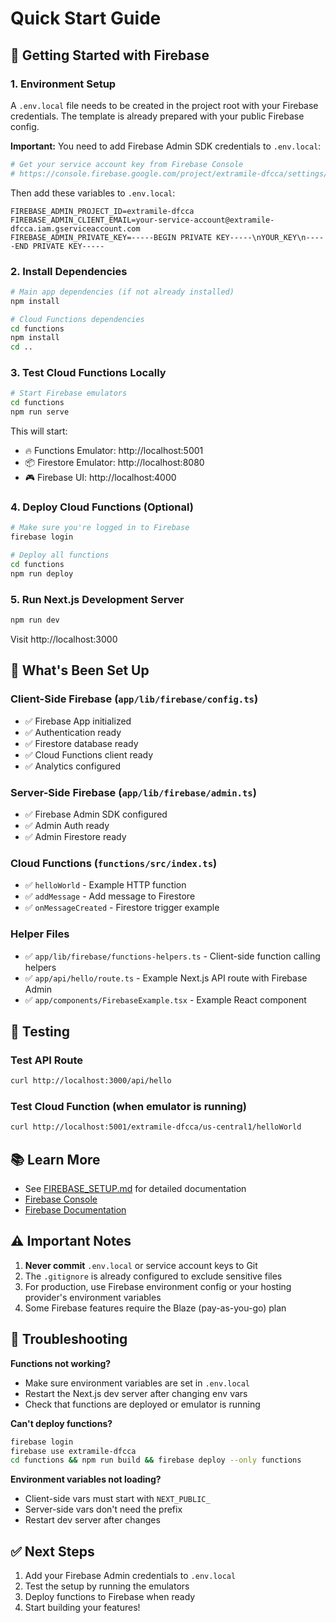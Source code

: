 # Quick Start Guide

## 🚀 Getting Started with Firebase

### 1. Environment Setup

A `.env.local` file needs to be created in the project root with your Firebase credentials. The template is already prepared with your public Firebase config.

**Important:** You need to add Firebase Admin SDK credentials to `.env.local`:

```bash
# Get your service account key from Firebase Console
# https://console.firebase.google.com/project/extramile-dfcca/settings/serviceaccounts
```

Then add these variables to `.env.local`:
```
FIREBASE_ADMIN_PROJECT_ID=extramile-dfcca
FIREBASE_ADMIN_CLIENT_EMAIL=your-service-account@extramile-dfcca.iam.gserviceaccount.com
FIREBASE_ADMIN_PRIVATE_KEY=-----BEGIN PRIVATE KEY-----\nYOUR_KEY\n-----END PRIVATE KEY-----
```

### 2. Install Dependencies

```bash
# Main app dependencies (if not already installed)
npm install

# Cloud Functions dependencies
cd functions
npm install
cd ..
```

### 3. Test Cloud Functions Locally

```bash
# Start Firebase emulators
cd functions
npm run serve
```

This will start:
- 🔥 Functions Emulator: http://localhost:5001
- 📦 Firestore Emulator: http://localhost:8080
- 🎮 Firebase UI: http://localhost:4000

### 4. Deploy Cloud Functions (Optional)

```bash
# Make sure you're logged in to Firebase
firebase login

# Deploy all functions
cd functions
npm run deploy
```

### 5. Run Next.js Development Server

```bash
npm run dev
```

Visit http://localhost:3000

## 📁 What's Been Set Up

### Client-Side Firebase (`app/lib/firebase/config.ts`)
- ✅ Firebase App initialized
- ✅ Authentication ready
- ✅ Firestore database ready
- ✅ Cloud Functions client ready
- ✅ Analytics configured

### Server-Side Firebase (`app/lib/firebase/admin.ts`)
- ✅ Firebase Admin SDK configured
- ✅ Admin Auth ready
- ✅ Admin Firestore ready

### Cloud Functions (`functions/src/index.ts`)
- ✅ `helloWorld` - Example HTTP function
- ✅ `addMessage` - Add message to Firestore
- ✅ `onMessageCreated` - Firestore trigger example

### Helper Files
- ✅ `app/lib/firebase/functions-helpers.ts` - Client-side function calling helpers
- ✅ `app/api/hello/route.ts` - Example Next.js API route with Firebase Admin
- ✅ `app/components/FirebaseExample.tsx` - Example React component

## 🧪 Testing

### Test API Route
```bash
curl http://localhost:3000/api/hello
```

### Test Cloud Function (when emulator is running)
```bash
curl http://localhost:5001/extramile-dfcca/us-central1/helloWorld
```

## 📚 Learn More

- See [FIREBASE_SETUP.md](./FIREBASE_SETUP.md) for detailed documentation
- [Firebase Console](https://console.firebase.google.com/project/extramile-dfcca)
- [Firebase Documentation](https://firebase.google.com/docs)

## ⚠️ Important Notes

1. **Never commit** `.env.local` or service account keys to Git
2. The `.gitignore` is already configured to exclude sensitive files
3. For production, use Firebase environment config or your hosting provider's environment variables
4. Some Firebase features require the Blaze (pay-as-you-go) plan

## 🐛 Troubleshooting

**Functions not working?**
- Make sure environment variables are set in `.env.local`
- Restart the Next.js dev server after changing env vars
- Check that functions are deployed or emulator is running

**Can't deploy functions?**
```bash
firebase login
firebase use extramile-dfcca
cd functions && npm run build && firebase deploy --only functions
```

**Environment variables not loading?**
- Client-side vars must start with `NEXT_PUBLIC_`
- Server-side vars don't need the prefix
- Restart dev server after changes

## ✅ Next Steps

1. Add your Firebase Admin credentials to `.env.local`
2. Test the setup by running the emulators
3. Deploy functions to Firebase when ready
4. Start building your features!

